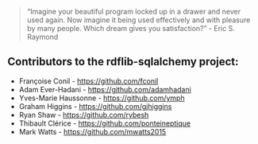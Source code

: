 > “Imagine your beautiful program locked up in a drawer and never used again. Now imagine it being used effectively and with pleasure by many people. Which dream gives you satisfaction?” - Eric S. Raymond

Contributors to the rdflib-sqlalchemy project:
----------------------------------------------

* Françoise Conil - https://github.com/fconil
* Adam Ever-Hadani - https://github.com/adamhadani
* Yves-Marie Haussonne - https://github.com/ymph 
* Graham Higgins - https://github.com/gjhiggins
* Ryan Shaw - https://github.com/rybesh
* Thibault Clérice - https://github.com/ponteineptique
* Mark Watts - https://github.com/mwatts2015
